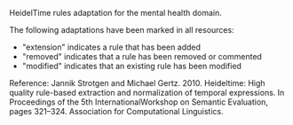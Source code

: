 HeidelTime rules adaptation for the mental health domain.

The following adaptations have been marked in all resources:

- "extension" indicates a rule that has been added
- "removed" indicates that a rule has been removed or commented
- "modified" indicates that an existing rule has been modified

Reference: Jannik Strotgen and Michael Gertz. 2010. Heideltime: High quality rule-based extraction and normalization of temporal expressions. In Proceedings of the
5th InternationalWorkshop on Semantic Evaluation, pages 321–324. Association for Computational Linguistics.
